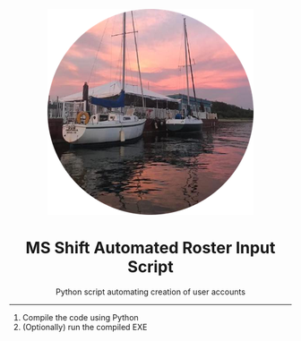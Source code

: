 <p align="center"><img src="https://raw.githubusercontent.com/ad4m-w/ad4m-w.github.io/refs/heads/main/profile.png" alt="ad4m profile picture"></p>

<h1 align="center">MS Shift Automated Roster Input Script</h1>

<p align="center">Python script automating creation of user accounts</p>

<hr>

1.   Compile the code using Python
2.   (Optionally) run the compiled EXE
